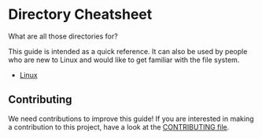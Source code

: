 # Directory Cheatsheet

What are all those directories for?

This guide is intended as a quick reference. It can also be used by people who are new to Linux and would like to get familiar with the file system.

- [Linux](Linux.md)

## Contributing

We need contributions to improve this guide! If you are interested in making a contribution to this project, have a look at the [CONTRIBUTING file](CONTRIBUTING.md).

